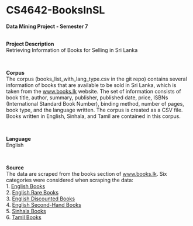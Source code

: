 # CS4642-BooksInSL
<b>Data Mining Project - Semester 7</b>
<br>
<br>

<p>
  <b>Project Description</b>
  <br>
  <span>Retrieving Information of Books for Selling in Sri Lanka</span>
</p>
<br>
<p>
  <b>Corpus</b>
  <br>
  <span>The corpus (books_list_with_lang_type.csv in the git repo) contains several information of books that are available to be sold in Sri Lanka, which is taken from the <a href='www.books.lk'>www.books.lk</a> website. The set of information consists of book title, author, summary, publisher, published date, price, ISBNs (International Standard Book Number), binding method, number of pages, book type, and the language written. The corpus is created as a CSV file. Books written in English, Sinhala, and Tamil are contained in this corpus.</span>
</p>
<br>
<p>
  <b>Language</b>
  <br>
  <span>English</span>
</p>
<br>
<p>
  <b>Source</b>
  <br>
  <span>The data are scraped from the books section of <a href='www.books.lk'>www.books.lk</a>. Six categories were considered when scraping the data:</span>
  <br>
  <span>1. <a href="http://books.lk/home.php?cat=1&objects_per_page=20">English Books</a></span>
  <br>
  <span>2. <a href="http://books.lk/home.php?cat=951&objects_per_page=20">English Rare Books</a></span>
  <br>
  <span>3. <a href="http://books.lk/home.php?cat=962&objects_per_page=20">English Discounted Books</a></span>
  <br>
  <span>4. <a href="http://books.lk/home.php?cat=801&objects_per_page=20">English Second-Hand Books</a></span>
  <br>
  <span>5. <a href="http://books.lk/home.php?cat=771&objects_per_page=20">Sinhala Books</a></span>
  <br>
  <span>6. <a href="http://books.lk/home.php?cat=774&objects_per_page=20">Tamil Books</a></span>
</p>
